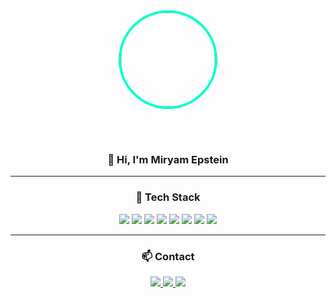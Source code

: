 <div align="center">
  
<img src="https://github.com/Miriam-Epstein.png" width="150" style="border-radius:50%; border:4px solid #00FFCC;">

<br><br>

### 👋 Hi, I'm **Miryam Epstein**

---

### 🚀 Tech Stack
<img src="https://img.shields.io/badge/JavaScript-1E004A?style=for-the-badge&logo=javascript&logoColor=00FFCC">
<img src="https://img.shields.io/badge/TypeScript-1E004A?style=for-the-badge&logo=typescript&logoColor=00FFCC">
<img src="https://img.shields.io/badge/React-1E004A?style=for-the-badge&logo=react&logoColor=00FFCC">
<img src="https://img.shields.io/badge/Angular-1E004A?style=for-the-badge&logo=angular&logoColor=00FFCC">
<img src="https://img.shields.io/badge/Node.js-1E004A?style=for-the-badge&logo=node.js&logoColor=00FFCC">
<img src="https://img.shields.io/badge/Express-1E004A?style=for-the-badge&logo=express&logoColor=00FFCC">
<img src="https://img.shields.io/badge/MongoDB-1E004A?style=for-the-badge&logo=mongodb&logoColor=00FFCC">
<img src="https://img.shields.io/badge/SQL-1E004A?style=for-the-badge&logo=postgresql&logoColor=00FFCC">

---

### 📫 Contact
<a href="mailto:m0533123308@gmail.com">
<img src="https://img.shields.io/badge/Email-00FF00?style=for-the-badge&logo=gmail&logoColor=000">
</a>

<a href="tel:+972533123308">
<img src="https://img.shields.io/badge/Phone-00FFCC?style=for-the-badge&logo=phone&logoColor=000">
</a>

<a href="https://github.com/Miriam-Epstein">
<img src="https://img.shields.io/badge/GitHub-1E004A?style=for-the-badge&logo=github&logoColor=00FFCC">
</a>

</div>
